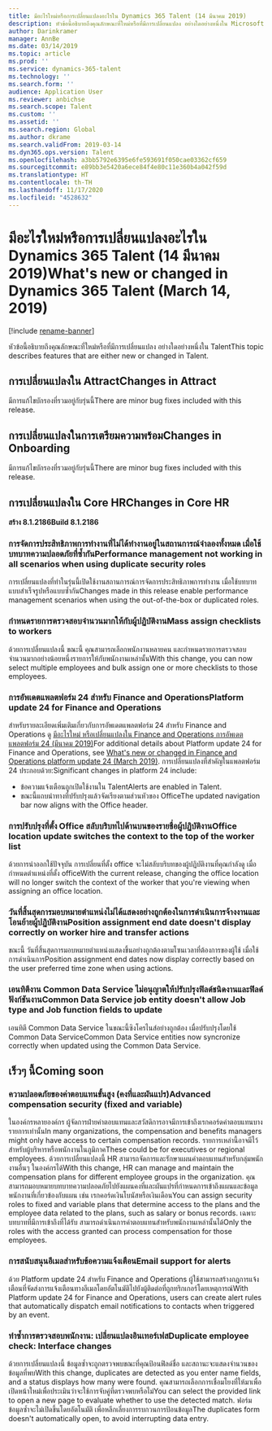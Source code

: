 ```yaml
---
title: มีอะไรใหม่หรือการเปลี่ยนแปลงอะไรใน Dynamics 365 Talent (14 มีนาคม 2019)
description: หัวข้อนี้อธิบายถึงคุณลักษณะที่ใหม่หรือที่มีการเปลี่ยนแปลง อย่างใดอย่างหนึ่งใน Microsoft Dynamics 365 Talent
author: Darinkramer
manager: AnnBe
ms.date: 03/14/2019
ms.topic: article
ms.prod: ''
ms.service: dynamics-365-talent
ms.technology: ''
ms.search.form: ''
audience: Application User
ms.reviewer: anbichse
ms.search.scope: Talent
ms.custom: ''
ms.assetid: ''
ms.search.region: Global
ms.author: dkrame
ms.search.validFrom: 2019-03-14
ms.dyn365.ops.version: Talent
ms.openlocfilehash: a3bb5792e6395e6fe593691f050cae03362cf659
ms.sourcegitcommit: e89bb3e5420a6ece84f4e80c11e360b4a042f59d
ms.translationtype: HT
ms.contentlocale: th-TH
ms.lasthandoff: 11/17/2020
ms.locfileid: "4528632"
---
```

# <a name="whats-new-or-changed-in-dynamics-365-talent-march-14-2019"></a><span data-ttu-id="25e77-103">มีอะไรใหม่หรือการเปลี่ยนแปลงอะไรใน Dynamics 365 Talent (14 มีนาคม 2019)</span><span class="sxs-lookup"><span data-stu-id="25e77-103">What's new or changed in Dynamics 365 Talent (March 14, 2019)</span></span>

[!include [rename-banner](~/includes/cc-data-platform-banner.md)]

<span data-ttu-id="25e77-104">หัวข้อนี้อธิบายถึงคุณลักษณะที่ใหม่หรือที่มีการเปลี่ยนแปลง อย่างใดอย่างหนึ่งใน Talent</span><span class="sxs-lookup"><span data-stu-id="25e77-104">This topic describes features that are either new or changed in Talent.</span></span>

## <a name="changes-in-attract"></a><span data-ttu-id="25e77-105">การเปลี่ยนแปลงใน Attract</span><span class="sxs-lookup"><span data-stu-id="25e77-105">Changes in Attract</span></span>
<span data-ttu-id="25e77-106">มีการแก้ไขบักรองที่รวมอยู่กับรุ่นนี้</span><span class="sxs-lookup"><span data-stu-id="25e77-106">There are minor bug fixes included with this release.</span></span>

## <a name="changes-in-onboarding"></a><span data-ttu-id="25e77-107">การเปลี่ยนแปลงในการเตรียมความพร้อม</span><span class="sxs-lookup"><span data-stu-id="25e77-107">Changes in Onboarding</span></span>
<span data-ttu-id="25e77-108">มีการแก้ไขบักรองที่รวมอยู่กับรุ่นนี้</span><span class="sxs-lookup"><span data-stu-id="25e77-108">There are minor bug fixes included with this release.</span></span>

## <a name="changes-in-core-hr"></a><span data-ttu-id="25e77-109">การเปลี่ยนแปลงใน Core HR</span><span class="sxs-lookup"><span data-stu-id="25e77-109">Changes in Core HR</span></span>
<span data-ttu-id="25e77-110">**สร้าง 8.1.2186**</span><span class="sxs-lookup"><span data-stu-id="25e77-110">**Build 8.1.2186**</span></span>

### <a name="performance-management-not-working-in-all-scenarios-when-using-duplicate-security-roles"></a><span data-ttu-id="25e77-111">การจัดการประสิทธิภาพการทำงานที่ไม่ได้ทำงานอยู่ในสถานการณ์จำลองทั้งหมด เมื่อใช้บทบาทความปลอดภัยที่ซ้ำกัน</span><span class="sxs-lookup"><span data-stu-id="25e77-111">Performance management not working in all scenarios when using duplicate security roles</span></span>
<span data-ttu-id="25e77-112">การเปลี่ยนแปลงที่ทำในรุ่นนี้เปิดใช้งานสถานการณ์การจัดการประสิทธิภาพการทำงาน เมื่อใช้บทบาทแบบสำเร็จรูปหรือแบบซ้ำกัน</span><span class="sxs-lookup"><span data-stu-id="25e77-112">Changes made in this release enable performance management scenarios when using the out-of-the-box or duplicated roles.</span></span>

### <a name="mass-assign-checklists-to-workers"></a><span data-ttu-id="25e77-113">กำหนดรายการตรวจสอบจำนวนมากให้กับผู้ปฏิบัติงาน</span><span class="sxs-lookup"><span data-stu-id="25e77-113">Mass assign checklists to workers</span></span>
<span data-ttu-id="25e77-114">ด้วยการเปลี่ยนแปลงนี้ ขณะนี้ คุณสามารถเลือกพนักงานหลายคน และกำหนดรายการตรวจสอบจำนวนมากอย่างน้อยหนึ่งรายการให้กับพนักงานเหล่านั้น</span><span class="sxs-lookup"><span data-stu-id="25e77-114">With this change, you can now select multiple employees and bulk assign one or more checklists to those employees.</span></span> 

### <a name="platform-update-24-for-finance-and-operations"></a><span data-ttu-id="25e77-115">การอัพเดตแพลตฟอร์ม 24 สำหรับ Finance and Operations</span><span class="sxs-lookup"><span data-stu-id="25e77-115">Platform update 24 for Finance and Operations</span></span>
<span data-ttu-id="25e77-116">สำหรับรายละเอียดเพิ่มเติมเกี่ยวกับการอัพเดตแพลตฟอร์ม 24 สำหรับ Finance and Operations ดู [มีอะไรใหม่ หรือเปลี่ยนแปลงใน Finance and Operations การอัพเดตแพลตฟอร์ม 24 (มีนาคม 2019)](https://docs.microsoft.com/dynamics365/unified-operations/fin-and-ops/get-started/whats-new-platform-update-24)</span><span class="sxs-lookup"><span data-stu-id="25e77-116">For additional details about Platform update 24 for Finance and Operations, see [What's new or changed in Finance and Operations platform update 24 (March 2019)](https://docs.microsoft.com/dynamics365/unified-operations/fin-and-ops/get-started/whats-new-platform-update-24).</span></span> <span data-ttu-id="25e77-117">การเปลี่ยนแปลงที่สำคัญในแพลตฟอร์ม 24 ประกอบด้วย:</span><span class="sxs-lookup"><span data-stu-id="25e77-117">Significant changes in platform 24 include:</span></span> 

- <span data-ttu-id="25e77-118">ข้อความแจ้งเตือนถูกเปิดใช้งานใน Talent</span><span class="sxs-lookup"><span data-stu-id="25e77-118">Alerts are enabled in Talent.</span></span>
- <span data-ttu-id="25e77-119">ขณะนี้แถบนำทางที่ปรับปรุงแล้วจัดเรียงตามส่วนหัวของ Office</span><span class="sxs-lookup"><span data-stu-id="25e77-119">The updated navigation bar now aligns with the Office header.</span></span>

### <a name="office-location-update-switches-the-context-to-the-top-of-the-worker-list"></a><span data-ttu-id="25e77-120">การปรับปรุงที่ตั้ง Office สลับบริบทไปด้านบนของรายชื่อผู้ปฏิบัติงาน</span><span class="sxs-lookup"><span data-stu-id="25e77-120">Office location update switches the context to the top of the worker list</span></span>
<span data-ttu-id="25e77-121">ด้วยการนำออกใช้ปัจจุบัน การเปลี่ยนที่ตั้ง office จะไม่สลับบริบทของผู้ปฏิบัติงานที่คุณกำลังดู เมื่อกำหนดตำแหน่งที่ตั้ง office</span><span class="sxs-lookup"><span data-stu-id="25e77-121">With the current release, changing the office location will no longer switch the context of the worker that you're viewing when assigning an office location.</span></span>

### <a name="position-assignment-end-date-doesnt-display-correctly-on-worker-hire-and-transfer-actions"></a><span data-ttu-id="25e77-122">วันที่สิ้นสุดการมอบหมายตำแหน่งไม่ได้แสดงอย่างถูกต้องในการดำเนินการจ้างงานและโอนย้ายผู้ปฏิบัติงาน</span><span class="sxs-lookup"><span data-stu-id="25e77-122">Position assignment end date doesn't display correctly on worker hire and transfer actions</span></span>
<span data-ttu-id="25e77-123">ขณะนี้ วันที่สิ้นสุดการมอบหมายตำแหน่งแสดงขึ้นอย่างถูกต้องตามโซนเวลาที่ต้องการของผู้ใช้ เมื่อใช้การดำเนินการ</span><span class="sxs-lookup"><span data-stu-id="25e77-123">Position assignment end dates now display correctly based on the user preferred time zone when using actions.</span></span>

### <a name="common-data-service-job-entity-doesnt-allow-job-type-and-job-function-fields-to-update"></a><span data-ttu-id="25e77-124">เอนทิตีงาน Common Data Service ไม่อนุญาตให้ปรับปรุงฟิลด์ชนิดงานและฟิลด์ฟังก์ชันงาน</span><span class="sxs-lookup"><span data-stu-id="25e77-124">Common Data Service job entity doesn't allow Job type and Job function fields to update</span></span>
<span data-ttu-id="25e77-125">เอนทิตี Common Data Service ในขณะนี้ซิงโครไนส์อย่างถูกต้อง เมื่อปรับปรุงโดยใช้ Common Data Service</span><span class="sxs-lookup"><span data-stu-id="25e77-125">Common Data Service entities now syncronize correctly when updated using the Common Data Service.</span></span>

## <a name="coming-soon"></a><span data-ttu-id="25e77-126">เร็วๆ นี้</span><span class="sxs-lookup"><span data-stu-id="25e77-126">Coming soon</span></span>

###  <a name="advanced-compensation-security-fixed-and-variable"></a><span data-ttu-id="25e77-127">ความปลอดภัยของค่าตอบแทนขั้นสูง (คงที่และผันแปร)</span><span class="sxs-lookup"><span data-stu-id="25e77-127">Advanced compensation security (fixed and variable)</span></span>
<span data-ttu-id="25e77-128">ในองค์กรหลายองค์กร ผู้จัดการฝ่ายค่าตอบแทนและสวัสดิการอาจมีการเข้าถึงเรกคอร์ดค่าตอบแทนบางรายการเท่านั้น</span><span class="sxs-lookup"><span data-stu-id="25e77-128">In many organizations, the compensation and benefits managers might only have access to certain compensation records.</span></span> <span data-ttu-id="25e77-129">รายการเหล่านี้อาจมีไว้สำหรับผู้บริหารหรือพนักงานในภูมิภาค</span><span class="sxs-lookup"><span data-stu-id="25e77-129">These could be for executives or regional employees.</span></span> <span data-ttu-id="25e77-130">ด้วยการเปลี่ยนแปลงนี้ HR สามารถจัดการและรักษาแผนค่าตอบแทนสำหรับกลุ่มพนักงานอื่นๆ ในองค์กรได้</span><span class="sxs-lookup"><span data-stu-id="25e77-130">With this change, HR can manage and maintain the compensation plans for different employee groups in the organization.</span></span> <span data-ttu-id="25e77-131">คุณสามารถมอบหมายบทบาทความปลอดภัยไปยังแผนคงที่และผันแปรที่กำหนดการเข้าถึงแผนและข้อมูลพนักงานที่เกี่ยวข้องกับแผน เช่น เรกคอร์ดเงินโบนัสหรือเงินเดือน</span><span class="sxs-lookup"><span data-stu-id="25e77-131">You can assign security roles to fixed and variable plans that determine access to the plans and the employee data related to the plans, such as salary or bonus records.</span></span> <span data-ttu-id="25e77-132">เฉพาะบทบาทที่มีการเข้าถึงที่ได้รับ สามารถดำเนินการค่าตอบแทนสำหรับพนักงานเหล่านั้นได้</span><span class="sxs-lookup"><span data-stu-id="25e77-132">Only the roles with the access granted can process compensation for those employees.</span></span>

###  <a name="email-support-for-alerts"></a><span data-ttu-id="25e77-133">การสนับสนุนอีเมลสำหรับข้อความแจ้งเตือน</span><span class="sxs-lookup"><span data-stu-id="25e77-133">Email support for alerts</span></span>
<span data-ttu-id="25e77-134">ด้วย Platform update 24 สำหรับ Finance and Operations ผู้ใช้สามารถสร้างกฎการแจ้งเตือนที่จัดส่งการแจ้งเตือนทางอีเมลโดยอัตโนมัติไปยังผู้ติดต่อที่ถูกทริกเกอร์โดยเหตุการณ์</span><span class="sxs-lookup"><span data-stu-id="25e77-134">With Platform update 24 for Finance and Operations, users can create alert rules that automatically dispatch email notifications to contacts when triggered by an event.</span></span>

### <a name="duplicate-employee-check-interface-changes"></a><span data-ttu-id="25e77-135">ทำซ้ำการตรวจสอบพนักงาน: เปลี่ยนแปลงอินเทอร์เฟส</span><span class="sxs-lookup"><span data-stu-id="25e77-135">Duplicate employee check: Interface changes</span></span>
<span data-ttu-id="25e77-136">ด้วยการเปลี่ยนแปลงนี้ ข้อมูลซ้ำจะถูกตรวจพบขณะที่คุณป้อนฟิลด์ชื่อ และสถานะจะแสดงจำนวนของข้อมูลที่พบ</span><span class="sxs-lookup"><span data-stu-id="25e77-136">With this change, duplicates are detected as you enter name fields, and a status displays how many were found.</span></span> <span data-ttu-id="25e77-137">คุณสามารถเลือกการเชื่อมโยงที่ให้มาเพื่อเปิดหน้าใหม่เพื่อประเมินว่าจะใช้การจับคู่ที่ตรวจพบหรือไม่</span><span class="sxs-lookup"><span data-stu-id="25e77-137">You can select the provided link to open a new page to evaluate whether to use the detected match.</span></span> <span data-ttu-id="25e77-138">ฟอร์มข้อมูลซ้ำจะไม่เปิดขึ้นโดยอัตโนมัติ เพื่อหลีกเลี่ยงการรบกวนการป้อนข้อมูล</span><span class="sxs-lookup"><span data-stu-id="25e77-138">The duplicates form doesn't automatically open, to avoid interrupting data entry.</span></span>
